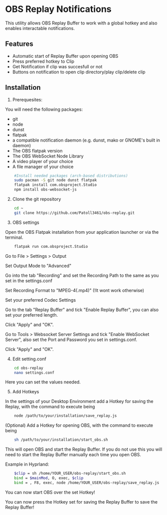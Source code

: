 
# OBS Replay Notifications

This utility allows OBS Replay Buffer to work with a global hotkey and also enables interactable notifications.


## Features

- Automatic start of Replay Buffer upon opening OBS
- Press preferred hotkey to Clip
- Get Notification if clip was succesfull or not
- Buttons on notification to open clip directory/play clip/delete clip


## Installation

1. Prerequesites:

You will need the following packages:
- git
- node
- dunst
- flatpak
- a compatible notification daemon (e.g. dunst, mako or GNOME's built in daemon)
- The OBS flatpak version
- The OBS WebSocket Node Library
- A video player of your choice
- A file manager of your choice

```bash
    #Install needed packages (arch-based distributions)
    sudo pacman -S git node dunst flatpak
    flatpak install com.obsproject.Studio
    npm install obs-websocket-js
```



2. Clone the git repository

```bash
    cd ~
    git clone https://github.com/Patoll3461/obs-replay.git
```



3. OBS settings

Open the OBS Flatpak installation from your application launcher or via the terminal.
```bash
    flatpak run com.obsproject.Studio
```
Go to File > Settings > Output

Set Output Mode to "Advanced"

Go into the tab "Recording" and set the Recording Path to the same as you set in the settings.conf

Set Recording Format to "MPEG-4(.mp4)" (!It wont work otherwise)

Set your preferred Codec Settings

Go to the tab "Replay Buffer" and tick "Enable Replay Buffer", you can also set your preferred length.

Click "Apply" and "OK".

Go to Tools > Websocket Server Settings and tick "Enable WebSocket Server", also set the Port and Password you set in settings.conf.

Click "Apply" and "OK".



4. Edit setting.conf

```bash
    cd obs-replay
    nano settings.conf
```
Here you can set the values needed.



5. Add Hotkeys

In the settings of your Desktop Environment add a Hotkey for saving the Replay, with the command to execute being 
```bash
    node /path/to/your/installation/save_replay.js
```

(Optional) Add a Hotkey for opening OBS, with the command to execute being
```bash
    sh /path/to/your/installation/start_obs.sh
```
This will open OBS and start the Replay Buffer. If you do not use this you will need to start the Replay Buffer manually each time you open OBS.

Example in Hyprland:

```bash
    $clip = sh /home/YOUR_USER/obs-replay/start_obs.sh
    bind = $mainMod, O, exec, $clip
    bind = , F8, exec, node /home/YOUR_USER/obs-replay/save_replay.js
```

You can now start OBS over the set Hotkey!

You can now press the Hotkey set for saving the Replay Buffer to save the Replay Buffer!

